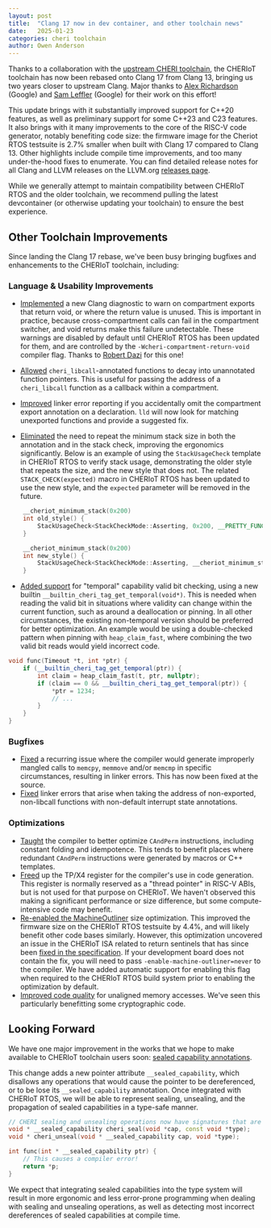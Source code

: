 ```yaml
---
layout: post
title:  "Clang 17 now in dev container, and other toolchain news"
date:   2025-01-23
categories: cheri toolchain
author: Owen Anderson
---
```


Thanks to a collaboration with the [upstream CHERI toolchain](https://github.com/ctsrd-cheri/llvm-project), the CHERIoT toolchain has now been rebased onto Clang 17 from Clang 13, bringing us two years closer to upstream Clang.
Major thanks to [Alex Richardson](https://github.com/arichardson) (Google) and [Sam Leffler](https://github.com/sleffler/) (Google) for their work on this effort!

This update brings with it substantially improved support for C++20 features, as well as preliminary support for some C++23 and C23 features.
It also brings with it many improvements to the core of the RISC-V code generator, notably benefiting code size: the firmware image for the Cheriot RTOS testsuite is 2.7% smaller when built with Clang 17 compared to Clang 13.
Other highlights include compile time improvements, and too many under-the-hood fixes to enumerate.
You can find detailed release notes for all Clang and LLVM releases on the LLVM.org [releases page](https://releases.llvm.org).

While we generally attempt to maintain compatibility between CHERIoT RTOS and the older toolchain, we recommend pulling the latest devcontainer (or otherwise updating your toolchain) to ensure the best experience.

## Other Toolchain Improvements

Since landing the Clang 17 rebase, we've been busy bringing bugfixes and enhancements to the CHERIoT toolchain, including:

### Language & Usability Improvements

- [Implemented](https://github.com/CHERIoT-Platform/llvm-project/commit/025c5d452e8935ebbe2a09d78fb2a10c1c96a626) a new Clang diagnostic to warn on compartment exports that return void, or where the return value is unused.
This is important in practice, because cross-compartment calls can fail in the compartment switcher, and void returns make this failure undetectable.
These warnings are disabled by default until CHERIoT RTOS has been updated for them, and are controlled by the `-Wcheri-compartment-return-void` compiler flag. Thanks to [Robert Dazi](https://github.com/v01dXYZ) for this one!

- [Allowed](https://github.com/CHERIoT-Platform/llvm-project/commit/0de0fb3e8f63be9102c5b5eab1b496415b667ca9) `cheri_libcall`-annotated functions to decay into unannotated function pointers.
This is useful for passing the address of a `cheri_libcall` function as a callback within a compartment.

- [Improved](https://github.com/CHERIoT-Platform/llvm-project/commit/b14e86345d929bf91ab3fb1197ac716dc7ca6e2d) linker error reporting if you accidentally omit the compartment export annotation on a declaration.
`lld` will now look for matching unexported functions and provide a suggested fix.

- [Eliminated](https://github.com/CHERIoT-Platform/llvm-project/issues/58) the need to repeat the minimum stack size in both the annotation and in the stack check, improving the ergonomics significantly.
Below is an example of using the `StackUsageCheck` template in CHERIoT RTOS to verify stack usage, demonstrating the older style that repeats the size, and the new style that does not.
The related `STACK_CHECK(expected)` macro in CHERIoT RTOS has been updated to use the new style, and the `expected` parameter will be removed in the future.
```c++
    __cheriot_minimum_stack(0x200)
    int old_style() {
        StackUsageCheck<StackCheckMode::Asserting, 0x200, __PRETTY_FUNCTION__> stackCheck;
    }

    __cheriot_minimum_stack(0x200)
    int new_style() {
        StackUsageCheck<StackCheckMode::Asserting, __cheriot_minimum_stack__, __PRETTY_FUNCTION__> stackCheck;
    }
```

- [Added support](https://github.com/CHERIoT-Platform/llvm-project/issues/38) for "temporal" capability valid bit checking, using a new builtin `__builtin_cheri_tag_get_temporal(void*)`.
This is needed when reading the valid bit in situations where validity can change within the current function, such as around a deallocation or pinning.
In all other circumstances, the existing non-temporal version should be preferred for better optimization.
An example would be using a double-checked pattern when pinning with `heap_claim_fast`, where combining the two valid bit reads would yield incorrect code.
```c++
void func(Timeout *t, int *ptr) {
    if (__builtin_cheri_tag_get_temporal(ptr)) {
        int claim = heap_claim_fast(t, ptr, nullptr);
        if (claim == 0 && __builtin_cheri_tag_get_temporal(ptr)) {
            *ptr = 1234;
            // ...
        }
    }
}
```

### Bugfixes

- [Fixed](https://github.com/CHERIoT-Platform/llvm-project/commit/60b4a582dfc1579b3c08c65d4b6ede961eb267f5) a recurring issue where the compiler would generate improperly mangled calls to `memcpy`, `memmove` and/or `memcmp` in specific circumstances, resulting in linker errors. 
This has now been fixed at the source.
- [Fixed](https://github.com/CHERIoT-Platform/llvm-project/issues/57) linker errors that arise when taking the address of non-exported, non-libcall functions with non-default interrupt state annotations.

### Optimizations
- [Taught](https://github.com/CHERIoT-Platform/llvm-project/commit/25ad11d7832237e81ca476d4e3e6bac2defc3fa7) the compiler to better optimize `CAndPerm` instructions, including constant folding and idempotence.
This tends to benefit places where redundant `CAndPerm` instructions were generated by macros or C++ templates.
- [Freed](https://github.com/CHERIoT-Platform/llvm-project/commit/8221b74cffbfa03149eb5bab1776280ebb43785f) up the TP/X4 register for the compiler's use in code generation.
This register is normally reserved as a "thread pointer" in RISC-V ABIs, but is not used for that purpose on CHERIoT.
We haven't observed this making a significant performance or size difference, but some compute-intensive code may benefit.
- [Re-enabled the MachineOutliner](https://github.com/CHERIoT-Platform/llvm-project/issues/46) size optimization. This  improved the firmware size on the CHERIoT RTOS testsuite by 4.4%, and will likely benefit other code bases similarly.
However, this optimization uncovered an issue in the CHERIoT ISA related to return sentinels that has since been [fixed in the specification](https://github.com/CHERIoT-Platform/cheriot-sail/issues/85).
If your development board does not contain the fix, you will need to pass `-enable-machine-outliner=never` to the compiler.
We have added automatic support for enabling this flag when required to the CHERIoT RTOS build system prior to enabling the optimization by default.
- [Improved code quality](https://github.com/CHERIoT-Platform/llvm-project/issues/85) for unaligned memory accesses.
We've seen this particularly benefitting some cryptographic code.

## Looking Forward

We have one major improvement in the works that we hope to make available to CHERIoT toolchain users soon: [sealed capability annotations](https://github.com/CHERIoT-Platform/llvm-project/pull/88).

This change adds a new pointer attribute `__sealed_capability`, which disallows any operations that would cause the pointer to be dereferenced, or to be lose its `__sealed_capability` annotation.
Once integrated with CHERIoT RTOS, we will be able to represent sealing, unsealing, and the propagation of sealed capabilities in a type-safe manner.

```c++
// CHERI sealing and unsealing operations now have signatures that are type-safe with respect to sealing.
void * __sealed_capability cheri_seal(void *cap, const void *type);
void * cheri_unseal(void * __sealed_capability cap, void *type);

int func(int * __sealed_capability ptr) {
    // This causes a compiler error!
    return *p;
}
```

We expect that integrating sealed capabilities into the type system will result in more ergonomic and less error-prone programming when dealing with sealing and unsealing operations, as well as detecting most incorrect dereferences of sealed capabilities at compile time.
